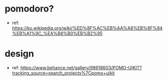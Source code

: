 # pomodoro?

- ref: https://ko.wikipedia.org/wiki/%ED%8F%AC%EB%AA%A8%EB%8F%84%EB%A1%9C_%EA%B8%B0%EB%B2%95

# design

- ref: https://www.behance.net/gallery/98918603/POMO-UIKIT?tracking_source=search_projects%7Cpomo+uikit
